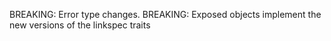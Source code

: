 BREAKING: Error type changes.
BREAKING: Exposed objects implement the new versions of the linkspec traits
